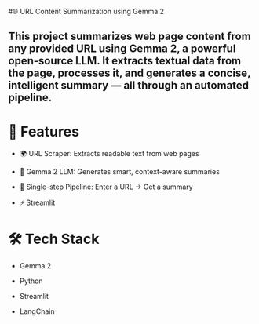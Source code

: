 #🌐 URL Content Summarization using Gemma 2
## This project summarizes web page content from any provided URL using Gemma 2, a powerful open-source LLM. It extracts textual data from the page, processes it, and generates a concise, intelligent summary — all through an automated pipeline.

# 🚀 Features
- 🌍 URL Scraper: Extracts readable text from web pages

- 🧠 Gemma 2 LLM: Generates smart, context-aware summaries

- 🔗 Single-step Pipeline: Enter a URL → Get a summary

- ⚡ Streamlit 

# 🛠️ Tech Stack
- Gemma 2

- Python

- Streamlit 

- LangChain

